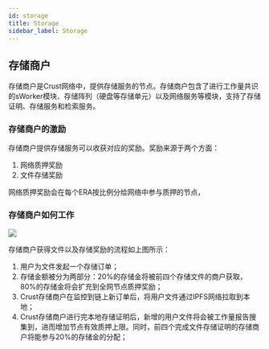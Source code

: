 ```yaml
---
id: storage
title: Storage
sidebar_label: Storage
---
```


## 存储商户

存储商户是Crust网络中，提供存储服务的节点。存储商户包含了进行工作量共识的sWorker模块、存储阵列（硬盘等存储单元）以及网络服务等模块，支持了存储证明、存储服务和检索服务。

### 存储商户的激励
存储商户提供存储服务可以收获对应的奖励。奖励来源于两个方面：
1. 网络质押奖励
2. 文件存储奖励

网络质押奖励会在每个ERA按比例分给网络中参与质押的节点，

### 存储商户如何工作

![](https://crust-data.oss-cn-shanghai.aliyuncs.com/wiki/learn/dsm.png)

存储商户获得文件以及存储奖励的流程如上图所示：
1. 用户为文件发起一个存储订单；
2. 存储金额被分为两部分：20%的存储金将被前四个存储文件的商户获取，80%的存储金将会扩充到全网节点质押奖励；
3. Crust存储商户在监控到链上新订单后，将用户文件通过IPFS网络拉取到本地；
4. Crust存储商户进行完本地存储证明后，新增的用户文件将会被工作量报告搜集到，进而增加节点有效质押上限。同时，前四个完成文件存储证明的存储商户将能参与20%的存储金的分配；